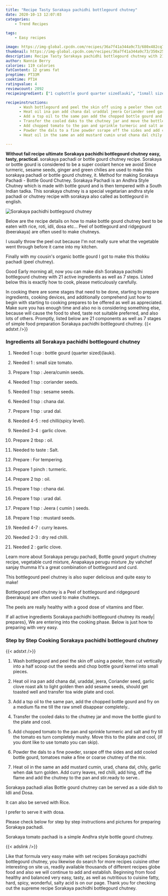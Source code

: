 ```yaml
---
title: "Recipe Tasty Sorakaya pachidhi bottlegourd chutney"
date: 2020-10-13 12:07:03
categories:
    - Trend Recipes
    
tags:
    - Easy recipes

image: https://img-global.cpcdn.com/recipes/36a7f41a344a9c73/680x482cq70/sorakaya-pachidhi-bottlegourd-chutney-recipe-main-photo.jpg
thumbnail: https://img-global.cpcdn.com/recipes/36a7f41a344a9c73/350x250cq70/sorakaya-pachidhi-bottlegourd-chutney-recipe-main-photo.jpg
description: Recipe Tasty Sorakaya pachidhi bottlegourd chutney with 21 ingredients and 7 stages of easy cooking.
author: Nannie Berry
calories: 119 calories
fatContent: 12 grams fat
preptime: PT33M
cooktime: PT1H
ratingvalue: 4
reviewcount: 2092
recipeingredient: ["1 cupbottle gourd quarter sizedlauki", "1small size tomato", "1 tspJeeracumin seeds", "1 tspcoriander seeds", "1 tspsesame seeds", "1 tspchana dal", "1 tspurad dal", "4-5red chillispicy level", "3-4garlic clove", "2 tbspoil", "to tasteSalt", "For tempering", "1 pinchturmeric", "2 tspoil", "1 tspchana dal", "1 tspurad dal", "1 tspJeera  cumin  seeds", "1 tspmustard seeds", "4-7curry leaves", "2-3dry red chilli", "2garlic clove"]

recipeinstructions: 
      - Wash bottlegourd and peel the skin off using a peeler then cut vertically into a half scoop out the seeds and chop bottle gourd kernel into small pieces 
      - Heat oil ina pan add chana dal uraddal jeera Coriander seed garlic clove roast alk to light golden then add sesame seeds should get toasted well and transfer toa wide plate and cool 
      - Add a tsp oil to the same pan add the chopped bottle gourd and fry on a medium fla me till the raw smell disappear completely 
      - Transfer the cooled daks to the chutney jar and move the bottle giurd to the plate and cool 
      - Add chopped tomato to the pan and sprinkle turmeric and salt and fry till the tomato es turn completely mushy Move this to the plate and cool if you dont like to use tomato you can skip 
      - Powder the dals to a fine powder ssrape off the sides and add cooled bottle gourd tomatoes make a fine or coarse chutney of the mix 
      - Heat oil in the same an add mustard cumin urad chana dal chily garlic when dak turn golden Add curry leaves red chilli add hing off the flame and add the chutney to the pan and stirready to serve

---
```




**Without fail recipe ultimate Sorakaya pachidhi bottlegourd chutney easy, tasty, practical**. sorakaya pachadi or bottle gourd chutney recipe. Sorakaya or bottle gourd is considered to be a super coolant hence we avoid Since turmeric, sesame seeds, ginger and green chilies are used to make this sorakaya pachadi or bottle gourd chutney, it. Method for making Sorakaya Pachadi - Bottle Gourd Chutney. Sorakaya Pachadi is an Andhra Style Chutney which is made with bottle gourd and is then tempered with a South Indian tadka. This sorakaya chutney is a special vegetarian andhra style pachadi or chutney recipe with sorakaya also called as bottlegourd in english.


![Sorakaya pachidhi bottlegourd chutney](https://img-global.cpcdn.com/recipes/36a7f41a344a9c73/680x482cq70/sorakaya-pachidhi-bottlegourd-chutney-recipe-main-photo.jpg "Sorakaya pachidhi bottlegourd chutney")



Below are the recipe details on how to make bottle gourd chutney best to be eaten with rice, roti, idli, dosa etc… Peel of bottlegourd and ridgegourd (beerakaya) are often used to make chutneys.

I usually throw the peel out because I&#39;m not really sure what the vegetable went through before it came into my kitchen.

Finally with my cousin&#39;s organic bottle gourd I got to make this thokku pachadi (peel chutney).


Good Early morning all, now you can make dish Sorakaya pachidhi bottlegourd chutney with 21 active ingredients as well as 7 steps. Listed below this is exactly how to cook, please meticulously carefully.

In cooking there are some stages that need to be done, starting to prepare ingredients, cooking devices, and additionally comprehend just how to begin with starting to cooking prepares to be offered as well as appreciated. Make sure you has enough time and also no is considering something else, because will cause the food to shed, taste not suitable preferred, and also lots of others. Promptly, listed below are 21 components as well as 7 stages of simple food preparation Sorakaya pachidhi bottlegourd chutney.
{{< adstxt />}}

### Ingredients all Sorakaya pachidhi bottlegourd chutney


1. Needed 1 cup : bottle gourd (quarter sized)(lauki).

1. Needed 1 : small size tomato.

1. Prepare 1 tsp : Jeera/cumin seeds.

1. Needed 1 tsp : coriander seeds.

1. Needed 1 tsp : sesame seeds.

1. Needed 1 tsp : chana dal.

1. Prepare 1 tsp : urad dal.

1. Needed 4-5 : red chilli(spicy level).

1. Needed 3-4 : garlic clove.

1. Prepare 2 tbsp : oil.

1. Needed to taste : Salt.

1. Prepare  : For tempering.

1. Prepare 1 pinch : turmeric.

1. Prepare 2 tsp : oil.

1. Prepare 1 tsp : chana dal.

1. Prepare 1 tsp : urad dal.

1. Prepare 1 tsp : Jeera ( cumin ) seeds.

1. Prepare 1 tsp : mustard seeds.

1. Needed 4-7 : curry leaves.

1. Needed 2-3 : dry red chilli.

1. Needed 2 : garlic clove.


Learn more about Sorakaya perugu pachadi, Bottle gourd yogurt chutney recipe, vegetable curd mixture, Anapakaya perugu mixture ,by vahchef sanjay thumma It&#39;s a great combination of bottlegourd and curd.

This bottlegourd peel chutney is also super delicious and quite easy to make!

Bottlegourd peel chutney is a Peel of bottlegourd and ridgegourd (beerakaya) are often used to make chutneys.

The peels are really healthy with a good dose of vitamins and fiber.


If all active ingredients Sorakaya pachidhi bottlegourd chutney its ready| prepares}, We are entering into the cooking phase. Below is just how to preparing with very easy.

### Step by Step Cooking Sorakaya pachidhi bottlegourd chutney

{{< adstxt />}}


1. Wash bottlegourd and peel the skin off using a peeler, then cut vertically into a half scoop out the seeds and chop bottle gourd kernel into small pieces.



1. Heat oil ina pan add chana dal, uraddal, jeera, Coriander seed, garlic clove roast alk to light golden then add sesame seeds, should get toasted well and transfer toa wide plate and cool.



1. Add a tsp oil to the same pan, add the chopped bottle gourd and fry on a medium fla me till the raw smell disappear completely..



1. Transfer the cooled daks to the chutney jar and move the bottle giurd to the plate and cool.



1. Add chopped tomato to the pan and sprinkle turmeric and salt and fry till the tomato es turn completely mushy. Move this to the plate and cool, (if you dont like to use tomato you can skip).



1. Powder the dals to a fine powder, ssrape off the sides and add cooled bottle gourd, tomatoes make a fine or coarse chutney of the mix.



1. Heat oil in the same an add mustard cumin, urad, chana dal, chily, garlic when dak turn golden. Add curry leaves, red chilli, add hing, off the flame and add the chutney to the pan and stir.ready to serve..




Sorakaya pachadi alias Bottle gourd chutney can be served as a side dish to Idli and Dosa.

It can also be served with Rice.

I prefer to serve it with dosa.

Please check below for step by step instructions and pictures for preparing Sorakaya pachadi.

Sorakaya tomato pachadi is a simple Andhra style bottle gourd chutney.


{{< adslink />}}

Like that formula very easy make with set recipes Sorakaya pachidhi bottlegourd chutney, you likewise do search for more recipes cuisine other interesting on site us, readily available thousands of different recipes globe food and also we will continue to add and establish. Beginning from food healthy and balanced very easy, tasty, as well as nutritious to cuisine fatty, hard, spicy, wonderful, salty acid is on our page. Thank you for checking out the supreme recipe Sorakaya pachidhi bottlegourd chutney.
